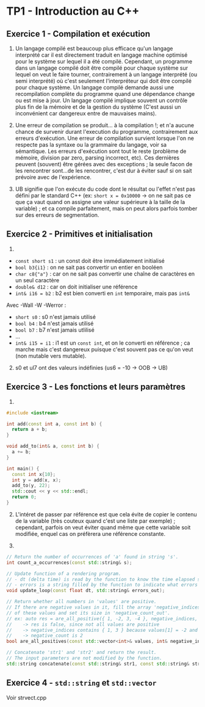 # TP1 - Introduction au C++

## Exercice 1 - Compilation et exécution

1. Un langage compilé est beaucoup plus efficace qu'un langage interprété car il est directement traduit en langage machine optimisé pour le système sur lequel il a été compilé. Cependant, un programme dans un langage compilé doit être compilé pour chaque système sur lequel on veut le faire tourner, contrairement à un langage interprété (ou semi interprété) où c'est seulement l'interpréteur qui doit être compilé pour chaque système. Un langage compilé demande aussi une recompilation complète du programme quand une dépendance change ou est mise à jour. Un langage compilé implique souvent un contrôle plus fin de la mémoire et de la gestion du système (C'est aussi un inconvénient car dangereux entre de mauvaises mains).

2. Une erreur de compilation se produit... à la compilation !; et n'a aucune chance de survenir durant l'execution du programme, contrairement aux erreurs d'exécution. Une erreur de compilation survient lorsque l'on ne respecte pas la syntaxe ou la grammaire du langage, voir sa sémantique. Les erreurs d'exécution sont tout le reste (problème de mémoire, division par zero, parsing incorrect, etc). Ces dernières peuvent (souvent) être gérées avec des exceptions ; la seule facon de les rencontrer sont...de les rencontrer, c'est dur à éviter sauf si on sait prévoire avec de l'expérience.

3. UB signifie que l'on exécute du code dont le résultat ou l'effet n'est pas défini par le standard C++ (ex: `short x = 0x10000` -> on ne sait pas ce que ça vaut quand on assigne une valeur supérieure à la taille de la variable) ; et ca compile parfaitement, mais on peut alors parfois tomber sur des erreurs de segmentation.

## Exercice 2 - Primitives et initialisation

1.

- `const short s1` : un const doit être immédiatement initialisé
- `bool b3{i1}` : on ne sait pas convertir un entier en booléen
- `char c8{"a"}` : car on ne sait pas convertir une chaîne de caractères en un seul caractère
- `double& d12` : car on doit initialiser une référence
- `int& i16 = b2` : b2 est bien converti en `int` temporaire, mais pas `int&`

Avec -Wall -W -Werror :

- `short s0` : s0 n'est jamais utilisé
- `bool b4` : b4 n'est jamais utilisé
- `bool b7` : b7 n'est jamais utlilisé
- ...
- `int& i15 = i1` : i1 est un `const int`, et on le converti en référence ; ca marche mais c'est dangereux puisque c'est souvent pas ce qu'on veut (non mutable vers mutable).

2. s0 et ul7 ont des valeurs indéfinies (us6 = -10 -> OOB -> UB)

## Exercice 3 - Les fonctions et leurs paramètres

1.

```cpp
#include <iostream>

int add(const int a, const int b) {
  return a + b;
}

void add_to(int& a, const int b) {
  a += b;
}

int main() {
  const int x{10};
  int y = add(x, x);
  add_to(y, 22);
  std::cout << y << std::endl;
  return 0;
}
```

2. L'intéret de passer par référence est que cela évite de copier le contenu de la variable (très couteux quand c'est une liste par exemple) ; cependant, parfois on veut éviter quand même que cette variable soit modifiée, enquel cas on préfèrera une référence constante.

3.

```cpp
// Return the number of occurrences of 'a' found in string 's'.
int count_a_occurrences(const std::string& s);

// Update function of a rendering program.
// - dt (delta time) is read by the function to know the time elapsed since the last frame.
// - errors is a string filled by the function to indicate what errors have occured.
void update_loop(const float dt, std::string& errors_out);

// Return whether all numbers in 'values' are positive.
// If there are negative values in it, fill the array 'negative_indices_out' with the indices
// of these values and set its size in 'negative_count_out'.
// ex: auto res = are_all_positive({ 1, -2, 3, -4 }, negative_indices, negative_count);
//    -> res is false, since not all values are positive
//    -> negative_indices contains { 1, 3 } because values[1] = -2 and values[3] = -4
//    -> negative_count is 2
bool are_all_positives(const std::vector<int>& values, int& negative_indices_out[], size_t& negative_count_out);

// Concatenate 'str1' and 'str2' and return the result.
// The input parameters are not modified by the function.
std::string concatenate(const std::string& str1, const std::string& str2);
```

## Exercice 4 - `std::string` et `std::vector`

Voir strvect.cpp
